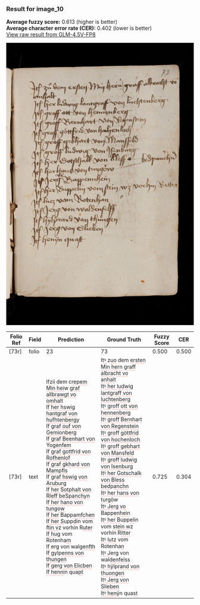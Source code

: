 ### Result for image_10
**Average fuzzy score:** 0.613 (higher is better)<br>**Average character error rate (CER):** 0.402 (lower is better)<br>[View raw result from GLM-4.5V-FP8](https://github.com/RISE-UNIBAS/humanities_data_benchmark/blob/main/results/2025-10-24/T0299/request_T0299_image_10.json)

<img src="https://github.com/RISE-UNIBAS/humanities_data_benchmark/blob/main/benchmarks/medieval_manuscripts/images/image_10.jpg?raw=true" alt="image_10" width="800px">

<style>
.diff { text-decoration: underline; text-decoration-color: #ffcccc; text-decoration-style: wavy; }
</style>

| Folio Ref | Field | Prediction | Ground Truth | Fuzzy Score | CER |
|-----------|-------|------------|--------------|-------------|-----|
| [73r] | folio | <span class="diff">2</span>3 | <span class="diff">7</span>3 | 0.500 | 0.500 |
| [73r] | text | I<span class="diff">f</span>z<span class="diff">ii</span> dem c<span class="diff">re</span>p<span class="diff">em Min hei</span>w<span class="diff"> graf allbrawgt vo<br>omhalt<br>If her hswig hantgraf von hufhtenbergy<br>If graf ouf von Gemionberg<br>If graf Beenhart von Yogenfem<br>If graf gottfrid von Rofhenlof<br>If graf gkhard von Mampfls<br>If graf hswig von Aruburg<br>If her Sotphalt von Rleff beSpanchyn<br>If her hano von tungow<br>If her</span> Bapp<span class="diff">amfchen<br>If her S</span>upp<span class="diff">d</span>in vom <span class="diff">ftin v</span>z vorhin R<span class="diff">uter<br>If hug</span> vom Rotenha<span class="diff">m<br>If </span>erg von wal<span class="diff">genfth<br>If gy</span>lp<span class="diff">enns von thungen<br>If gerg von Elicben<br>If henni</span>n qua<span class="diff">pt</span> | I<span class="diff">tꝰ </span>z<span class="diff">uo</span> dem <span class="diff">ersten Min hern graff albra</span>c<span class="diff">ht vo<br> anhalt<br> Itꝰ her ludwig lantgraff von luchtenberg<br> Itꝰ groff ott von hennenberg<br> Itꝰ groff Bernhart von Regenstein<br> Itꝰ groff göttfrid von hochenloch<br>  Itꝰ groff gebhart von Mansfeld<br> Itꝰ groff ludwig von Isenburg<br> Itꝰ her Gotschalk von Bless bed</span>p<span class="diff">anchn<br> Itꝰ her hans von turgö</span>w<span class="diff"><br> Itꝰ Jerg vo</span> Bapp<span class="diff">enhein<br> Itꝰ her B</span>upp<span class="diff">el</span>in vom <span class="diff">stein w</span>z vorhin R<span class="diff">itter<br> Itꝰ lutz</span> vom Rotenha<span class="diff">n<br> Itꝰ J</span>erg von wal<span class="diff">denfelss<br> Itꝰ hÿ</span>lp<span class="diff">rand von thuongen<br> Itꝰ Jerg von Slieben<br> Itꝰ henÿ</span>n qua<span class="diff">st</span> | 0.725 | 0.304 |
